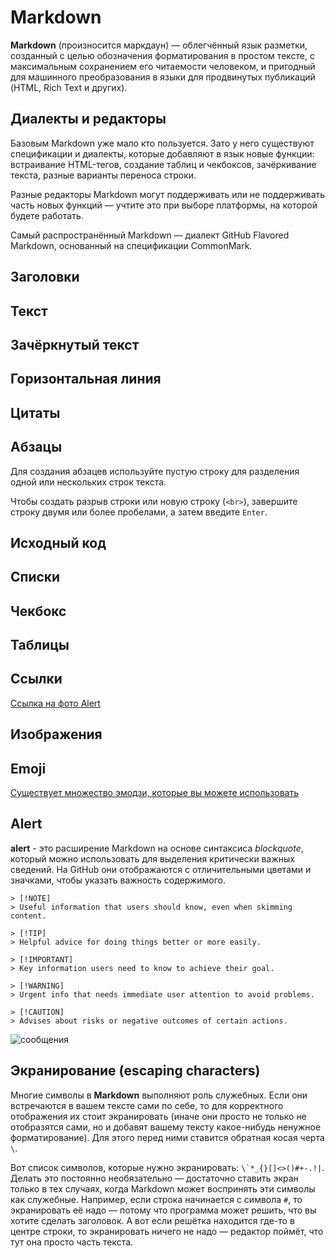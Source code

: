 # Markdown
**Markdown** (произносится маркдаун) — облегчённый язык разметки, созданный с целью обозначения форматирования в простом тексте, с максимальным сохранением его читаемости человеком, и пригодный для машинного преобразования в языки для продвинутых публикаций (HTML, Rich Text и других).



## Диалекты и редакторы
Базовым Markdown уже мало кто пользуется. Зато у него существуют спецификации и диалекты, которые добавляют в язык новые функции: встраивание HTML-тегов, создание таблиц и чекбоксов, зачёркивание текста, разные варианты переноса строки.

Разные редакторы Markdown могут поддерживать или не поддерживать часть новых функций — учтите это при выборе платформы, на которой будете работать.

Самый распространённый Markdown — диалект GitHub Flavored Markdown, основанный на спецификации CommonMark. 



## Заголовки


## Текст


## Зачёркнутый текст


## Горизонтальная линия


## Цитаты



## Абзацы
Для создания абзацев используйте пустую строку для разделения одной или нескольких строк текста.

Чтобы создать разрыв строки или новую строку (`<br>`), завершите строку двумя или более пробелами, а затем введите `Enter`.



## Исходный код


## Списки


## Чекбокс


## Таблицы






## Ссылки
[Ссылка на фото Alert](https://docs.github.com/assets/cb-24696/mw-1440/images/help/writing/alerts-rendered.webp)

## Изображения




## Emoji
[Существует множество эмодзи, которые вы можете использовать](https://gist.github.com/rxaviers/7360908)



## Alert
**alert** - это расширение Markdown на основе синтаксиса *blockquote*, который можно использовать для выделения критически важных сведений. На GitHub они отображаются с отличительными цветами и значками, чтобы указать важность содержимого.

```
> [!NOTE]
> Useful information that users should know, even when skimming content.

> [!TIP]
> Helpful advice for doing things better or more easily.

> [!IMPORTANT]
> Key information users need to know to achieve their goal.

> [!WARNING]
> Urgent info that needs immediate user attention to avoid problems.

> [!CAUTION]
> Advises about risks or negative outcomes of certain actions.
```

![сообщения](https://docs.github.com/assets/cb-24696/mw-1440/images/help/writing/alerts-rendered.webp)



## Экранирование (escaping characters)
Многие символы в **Markdown** выполняют роль служебных. Если они встречаются в вашем тексте сами по себе, то для корректного отображения их стоит экранировать (иначе они просто не только не отобразятся сами, но и добавят вашему тексту какое-нибудь ненужное форматирование). Для этого перед ними ставится обратная косая черта `\`.

Вот список символов, которые нужно экранировать: ```\`*_{}[]<>()#+-.!|```. Делать это постоянно необязательно — достаточно ставить экран только в тех случаях, когда Markdown может воспринять эти символы как служебные. Например, если строка начинается с символа `#`, то экранировать её надо — потому что программа может решить, что вы хотите сделать заголовок. А вот если решётка находится где-то в центре строки, то экранировать ничего не надо — редактор поймёт, что тут она просто часть текста.





